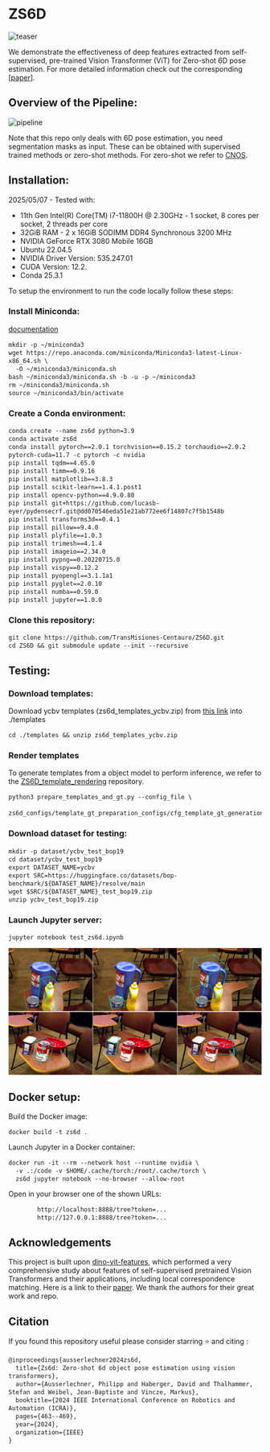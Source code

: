 # ZS6D
<img src="./assets/overview.png" width="500" alt="teaser"/>

We demonstrate the effectiveness of deep features extracted from self-supervised, pre-trained Vision Transformer (ViT) for Zero-shot 6D pose estimation.
For more detailed information check out the corresponding [[paper](https://ieeexplore.ieee.org/document/10611464)].

## Overview of the Pipeline:

![pipeline](./assets/ZS6D_pipeline.png)

Note that this repo only deals with 6D pose estimation, you need segmentation masks as input. 
These can be obtained with supervised trained methods or zero-shot methods. 
For zero-shot we refer to [CNOS](https://github.com/nv-nguyen/cnos).

## Installation:
2025/05/07 - Tested with:
- 11th Gen Intel(R) Core(TM) i7-11800H @ 2.30GHz - 1 socket, 8 cores per socket, 2 threads per core
- 32GiB RAM - 2 x 16GiB SODIMM DDR4 Synchronous 3200 MHz
- NVIDIA GeForce RTX 3080 Mobile 16GB
- Ubuntu 22.04.5
- NVIDIA Driver Version: 535.247.01
- CUDA Version: 12.2.
- Conda 25.3.1

To setup the environment to run the code locally follow these steps:

### Install Miniconda:
[documentation](https://www.anaconda.com/docs/getting-started/miniconda/install#quickstart-install-instructions)
```
mkdir -p ~/miniconda3
wget https://repo.anaconda.com/miniconda/Miniconda3-latest-Linux-x86_64.sh \
  -O ~/miniconda3/miniconda.sh
bash ~/miniconda3/miniconda.sh -b -u -p ~/miniconda3
rm ~/miniconda3/miniconda.sh
source ~/miniconda3/bin/activate
```

### Create a Conda environment:
```
conda create --name zs6d python=3.9
conda activate zs6d
conda install pytorch==2.0.1 torchvision==0.15.2 torchaudio==2.0.2 pytorch-cuda=11.7 -c pytorch -c nvidia
pip install tqdm==4.65.0
pip install timm==0.9.16
pip install matplotlib==3.8.3
pip install scikit-learn==1.4.1.post1
pip install opencv-python==4.9.0.80
pip install git+https://github.com/lucasb-eyer/pydensecrf.git@dd070546eda51e21ab772ee6f14807c7f5b1548b
pip install transforms3d==0.4.1
pip install pillow==9.4.0
pip install plyfile==1.0.3
pip install trimesh==4.1.4
pip install imageio==2.34.0
pip install pypng==0.20220715.0
pip install vispy==0.12.2
pip install pyopengl==3.1.1a1
pip install pyglet==2.0.10
pip install numba==0.59.0
pip install jupyter==1.0.0
```

### Clone this repository:
```
git clone https://github.com/TransMisiones-Centauro/ZS6D.git
cd ZS6D && git submodule update --init --recursive
```

## Testing:

### Download templates:
Download ycbv templates (zs6d_templates_ycbv.zip) from [this link](https://drive.google.com/file/d/1t0nk_1R931LYl-F9nrYLfk-jKxoki-0A/view?usp=sharing) into ./templates
```
cd ./templates && unzip zs6d_templates_ycbv.zip
```

### Render templates
To generate templates from a object model to perform inference, we refer to the [ZS6D_template_rendering](https://github.com/haberger/ZS6D_template_rendering) repository.
```
python3 prepare_templates_and_gt.py --config_file \
  zs6d_configs/template_gt_preparation_configs/cfg_template_gt_generation_ycbv.json
```

### Download dataset for testing:
```
mkdir -p dataset/ycbv_test_bop19
cd dataset/ycbv_test_bop19
export DATASET_NAME=ycbv
export SRC=https://huggingface.co/datasets/bop-benchmark/${DATASET_NAME}/resolve/main
wget $SRC/${DATASET_NAME}_test_bop19.zip
unzip ycbv_test_bop19.zip
```

### Launch Jupyter server:
```
jupyter notebook test_zs6d.ipynb
```

![test results](./assets/test_bop19.png)

## Docker setup:

Build the Docker image:
```
docker build -t zs6d .
```

Launch Jupyter in a Docker container:
```
docker run -it --rm --network host --runtime nvidia \
  -v .:/code -v $HOME/.cache/torch:/root/.cache/torch \
  zs6d jupyter notebook --no-browser --allow-root
```
Open in your browser one of the shown URLs:
```
    	http://localhost:8888/tree?token=...
    	http://127.0.0.1:8888/tree?token=...
```

<!--

### Docker setup:

### ROS integration:
To run the ros wrapper do the following:

- set up the NVIDIA container toolkit
- download ycbv templates from [this link](https://drive.google.com/file/d/1t0nk_1R931LYl-F9nrYLfk-jKxoki-0A/view?usp=sharing) and put the ycbv folder into ./templates
- edit camera intrinsics and obj name mappings in ```zs6d_configs/bop_eval_configs/cfg_ros_ycbv_inference_bop.json```. The keys in the object name mapping are the names that are passed to the pose estimator and the values are the bop object ids (as strings).
- Set the ROS_IP and ROS_MASTER_URI in ```ros_entrypoint.sh```.
- update the submodules with ```git submodule update --init --recursive```
- Build the docker image with ```docker build -t zs6d .```
- Allow the docker container to access the display by running ```xhost local:docker```.
- Run the docker container with the following command:

```bash
docker run -it --rm --runtime nvidia --privileged \
  -e DISPLAY=${DISPLAY} -e NVIDIA_DRIVER_CAPABILITIES=all \
  -v `pwd`:/code -v `pwd`/torch_cache:/root/.cache/torch \
  -v /tmp/.X11-unix:/tmp/.X11-unix \
 --net host zs6d /bin/bash
```
Once you are inside the docker container, run the following command to check if the docker container has access to the GPU:

```bash
glxinfo | grep "OpenGL version string"
```
The output should be ```OpenGL version string: > 2.xx``` and show the nvidia driver version.

Afterwards, run the following command to calculate the descriptors for the templates and prepare the ground truth:
```bash
python prepare_templates_and_gt.py
```

**All of the previous step only have to be done once per machine.**



The following commands have to be run **every time** you want to start the ros container:

```bash
xhost local:docker
docker run -it --rm --runtime nvidia --privileged \
  -e DISPLAY=${DISPLAY}  -e NVIDIA_DRIVER_CAPABILITIES=all \
  -v `pwd`:/code -v `pwd`/torch_cache:/root/.cache/torch \
  -v /tmp/.X11-unix:/tmp/.X11-unix \
  --net host zs6d
```

## Template rendering:
To generate templates from a object model to perform inference, we refer to the [ZS6D_template_rendering](https://github.com/haberger/ZS6D_template_rendering) repository.

## Template preparation:

1. set up a config file for template preparation

```zs6d_configs/template_gt_preparation_configs/your_template_config.json```

2. run the preparation script with your config_file to generate your_template_gt_file.json and prepare the template descriptors and template uv maps

```python3 prepare_templates_and_gt.py --config_file zs6d_configs/template_gt_preparation_configs/your_template_config.json```


## Inference:
After setting up your_template_config.json you can instantiate your ZS6D module and perform inference. An example is provided in:

```test_zs6d.ipynb```


## Evaluation on BOP Datasets:

1. set up a config file for BOP evaluation

```zs6d_configs/bop_eval_configs/your_eval_config.json```

2. Create a ground truth file for testing, the files for BOP'19-23 test images are provided for lmo, tless and ycbv. For example for lmo:

```gts/test_gts/lmo_bop_test_gt_sam.json```

Additionally, you have to download the corresponding [BOP test images](https://bop.felk.cvut.cz/datasets/#LM-O). If you want to test another dataset as the provided, you have to generate a ground truth file with the following structure:

```json
{
  "object_id": [
    {
      "scene_id": "00001", 
      "img_name": "relative_path_to_image/image_name.png", 
      "obj_id": "..", 
      "bbox_obj": [], 
      "cam_t_m2c": [], 
      "cam_R_m2c": [], 
      "cam_K":[],
      "mask_sam": [] // mask in RLE encoding
    }
    ,...
  ]
}
```

3. run the evaluation script with your_eval_config.json

```python3 prepare_templates_and_gt.py --config_file zs6d_configs/template_gt_preparation_configs/your_eval_config.json```

-->

## Acknowledgements
This project is built upon [dino-vit-features](https://github.com/ShirAmir/dino-vit-features), which performed a very comprehensive study about features of self-supervised pretrained Vision Transformers and their applications, including local correspondence matching. Here is a link to their [paper](https://arxiv.org/abs/2112.05814). We thank the authors for their great work and repo.

## Citation
If you found this repository useful please consider starring ⭐ and citing :

```
@inproceedings{ausserlechner2024zs6d,
  title={Zs6d: Zero-shot 6d object pose estimation using vision transformers},
  author={Ausserlechner, Philipp and Haberger, David and Thalhammer, Stefan and Weibel, Jean-Baptiste and Vincze, Markus},
  booktitle={2024 IEEE International Conference on Robotics and Automation (ICRA)},
  pages={463--469},
  year={2024},
  organization={IEEE}
}
```
